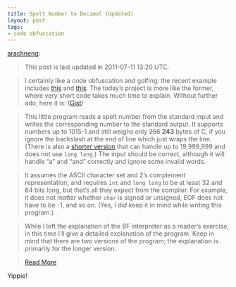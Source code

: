 ```yaml
--- 
title: Spelt Number to Decimal (Updated)
layout: post
tags:
- code obfuscation
---
```

[arachneng](http://j.mearie.org/post/7462182919/spelt-number-to-decimal):

> This post is last updated in 2011-07-11 13:20 UTC.

> I certainly like a code obfuscation and golfing: the recent example includes [this](http://j.mearie.org/post/1181041789/brainfuck-interpreter-in-2-lines-of-c) and [this](http://cosmic.mearie.org/2010/12/ika5k/). The today’s project is more like the former, where very short code takes much time to explain. Without further ado, here it is: ([Gist](https://gist.github.com/1074852))

> This little program reads a spelt number from the standard input and writes the corresponding number to the standard output. It supports numbers up to 1015-1 and still weighs only <del>256</del> **243** bytes of C, if you ignore the backslash at the end of line which just wraps the line. (There is also a [shorter version](https://gist.github.com/1074852#file_spokennum_short.c) that can handle up to 19,999,999 and does not use `long long`.) The input should be correct, although it will handle “a” and “and” correctly and ignore some invalid words.

> It assumes the ASCII character set and 2’s complement representation, and requires `int` and `long long` to be at least 32 and 64 bits long, but that’s all they expect from the compiler. For example, it does not matter whether `char` is signed or unsigned, EOF does not have to be -1, and so on. (Yes, I _did_ keep it in mind while writing this program.)

> While I left the explanation of the BF interpreter as a reader’s exercise, in this time I’ll give a detailed explanation of the program. Keep in mind that there are two versions of the program; the explanation is primarily for the longer version.

> [Read More](http://j.mearie.org/post/7462182919/spelt-number-to-decimal)

Yippie!
